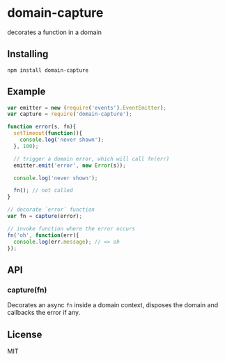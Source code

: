 
# domain-capture

decorates a function in a domain

## Installing

`npm install domain-capture`

## Example

```js
var emitter = new (require('events').EventEmitter);
var capture = require('domain-capture');

function error(s, fn){
  setTimeout(function(){
    console.log('never shown');
  }, 100);

  // trigger a domain error, which will call fn(err)
  emitter.emit('error', new Error(s));

  console.log('never shown');

  fn(); // not called
}

// decorate `error` function
var fn = capture(error);

// invoke function where the error occurs
fn('oh', function(err){
  console.log(err.message); // => oh
});
```

## API

### capture(fn)

Decorates an async `fn` inside a domain
context, disposes the domain and callbacks
the error if any.

## License

MIT
